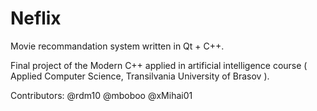 # Neflix

Movie recommandation system written in Qt + C++.

Final project of the Modern C++ applied in artificial intelligence course ( Applied Computer Science, Transilvania University of Brasov ).


Contributors:
@rdm10
@mboboo
@xMihai01

